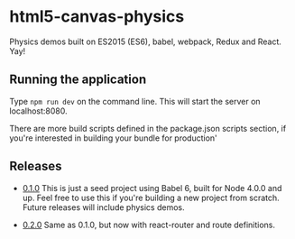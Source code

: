 # html5-canvas-physics
Physics demos built on ES2015 (ES6), babel, webpack, Redux and React. Yay!

## Running the application
Type `npm run dev` on the command line. This will start the server on localhost:8080.

There are more build scripts defined in the package.json scripts section, if you're interested
in building your bundle for production'

## Releases
* [0.1.0](https://github.com/paulrenenichols/html5-canvas-physics/releases/tag/0.1.0)
This is just a seed project using Babel 6, built for Node 4.0.0 and up.
Feel free to use this if you're building a new project from scratch.
Future releases will include physics demos.

* [0.2.0](https://github.com/paulrenenichols/html5-canvas-physics/releases/tag/0.2.0)
Same as 0.1.0, but now with react-router and route definitions.
